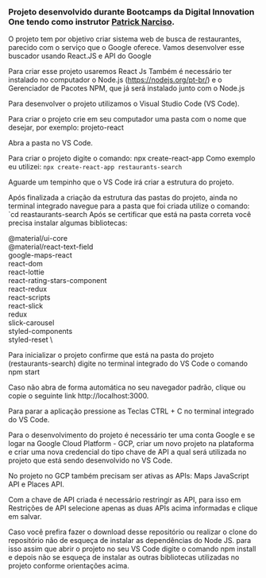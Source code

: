 ### Projeto desenvolvido durante Bootcamps da Digital Innovation One tendo como instrutor [Patrick Narciso](https://github.com/patrick-narciso).

O projeto tem por objetivo criar sistema web de busca de restaurantes, parecido com o serviço que o Google oferece. Vamos desenvolver esse buscador usando React.JS e API do Google

Para criar esse projeto usaremos React Js Também é necessário ter instalado no computador o Node.js (https://nodejs.org/pt-br/) e o Gerenciador de Pacotes NPM, que já será instalado junto com o Node.js

Para desenvolver o projeto utilizamos o Visual Studio Code (VS Code).

Para criar o projeto crie em seu computador uma pasta com o nome que desejar, por exemplo: projeto-react

Abra a pasta no VS Code.

Para criar o projeto digite o comando: npx create-react-app <nome-do-projeto> Como exemplo eu utilizei: `npx create-react-app restaurants-search`
  
Aguarde um tempinho que o VS Code irá criar a estrutura do projeto.
  
Após finalizada a criação da estrutura das pastas do projeto, ainda no terminal integrado navegue para a pasta que foi criada utilize o comando: `cd reastaurants-search
Após se certificar que está na pasta correta você precisa instalar algumas bibliotecas:
  
@material/ui-core \
@material/react-text-field \
google-maps-react \
react-dom \
react-lottie \
react-rating-stars-component \
react-redux \
react-scripts \
react-slick \
redux \
slick-carousel \
styled-components \
styled-reset \

Para inicializar o projeto confirme que está na pasta do projeto (restaurants-search) digite no terminal integrado do VS Code o comando npm start

Caso não abra de forma automática no seu navegador padrão, clique ou copie o seguinte link http://localhost:3000.
  
Para parar a aplicação pressione as Teclas CTRL + C no terminal integrado do VS Code.
  
Para o desenvolvimento do projeto é necessário ter uma conta Google e se logar na Google Cloud Platform - GCP, criar um novo projeto na plataforma e criar uma nova credencial do tipo chave de API a qual será utilizada no projeto que está sendo desenvolvido no VS Code.
  
No projeto no GCP também precisam ser ativas as APIs: Maps JavaScript API e Places API.
  
Com a chave de API criada é necessário restringir as API, para isso em Restrições de API selecione apenas as duas APIs acima informadas e clique em salvar.
  
Caso você prefira fazer o download desse repositório ou realizar o clone do repositório não de esqueça de instalar as dependências do Node JS. para isso assim que abrir o projeto no seu VS Code digite o comando npm install e depois não se esqueça de instalar as outras bibliotecas utilizadas no projeto conforme orientações acima.
